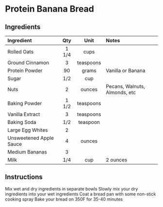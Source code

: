 # Protein Banana Bread

## Ingredients

| Ingredient                   | Qty   | Unit       | Notes                              |
|:-----------------------------|:-----:|:----------:|:-----------------------------------|
| Rolled Oats                  | 1 1/4 | cups       |                                |
| Ground Cinnamon              | 3     | teaspoons  |                                    |
| Protein Powder  | 90 | grams  |  Vanilla or Banana         |
| Sugar                    | 1/2   | cup        |                                    |
| Nuts  | 2 | ounces  | Pecans, Walnuts, Almonds, etc                                |
| Baking Powder                | 1 1/2 | teaspoons  |                                    |
| Vanilla Extract              | 3     | teaspoons  |                                    |
| Baking Soda                  | 1/2   | teaspoon   |                                    |
| Large Egg Whites             | 2     |            |                                    |
| Unsweetened Apple Sauce      | 4     | ounces     |                                    |
| Medium Bananas               | 3     |            |                                    |
|  Milk      | 1/4   | cup        | 2 ounces                           |


## Instructions

Mix wet and dry ingredients in separate bowls
Slowly mix your dry ingredients into your wet ingredients
Coat a bread pan with some non-stick cooking spray
Bake your bread on 350F for  35-40 minutes